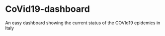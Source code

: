 # CoVid19-dashboard
An easy dashboard showing the current status of the COVId19 epidemics in Italy 
